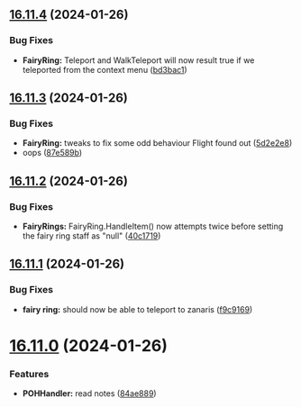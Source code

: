 ## [16.11.4](https://github.com/Torwent/WaspLib/compare/v16.11.3...v16.11.4) (2024-01-26)


### Bug Fixes

* **FairyRing:** Teleport and WalkTeleport will now result true if we teleported from the context menu ([bd3bac1](https://github.com/Torwent/WaspLib/commit/bd3bac130b83bc31635dbcc207b5adde444899f1))



## [16.11.3](https://github.com/Torwent/WaspLib/compare/v16.11.2...v16.11.3) (2024-01-26)


### Bug Fixes

* **FairyRing:** tweaks to fix some odd behaviour Flight found out ([5d2e2e8](https://github.com/Torwent/WaspLib/commit/5d2e2e853e47819c1ddb571fc679483453b9748f))
* oops ([87e589b](https://github.com/Torwent/WaspLib/commit/87e589b3226ba1b66fc3162e92e1bb820f12fbcf))



## [16.11.2](https://github.com/Torwent/WaspLib/compare/v16.11.1...v16.11.2) (2024-01-26)


### Bug Fixes

* **FairyRings:** FairyRing.HandleItem() now attempts twice before setting the fairy ring staff as "null" ([40c1719](https://github.com/Torwent/WaspLib/commit/40c17196616944753166fb4782f971d375ee0da8))



## [16.11.1](https://github.com/Torwent/WaspLib/compare/v16.11.0...v16.11.1) (2024-01-26)


### Bug Fixes

* **fairy ring:** should now be able to teleport to zanaris ([f9c9169](https://github.com/Torwent/WaspLib/commit/f9c916982d95a557d5e404ca0270fb89726ca521))



# [16.11.0](https://github.com/Torwent/WaspLib/compare/v16.10.1...v16.11.0) (2024-01-26)


### Features

* **POHHandler:** read notes ([84ae889](https://github.com/Torwent/WaspLib/commit/84ae889b9fbd57244a2036fc856da8be1ca6d4ba))



